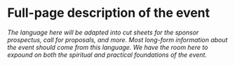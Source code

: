 # Full-page description of the event

_The language here will be adapted into cut sheets for the sponsor prospectus, call for proposals, and more. Most long-form information about the event should come from this language. We have the room here to expound on both the spiritual and practical foundations of the event._
